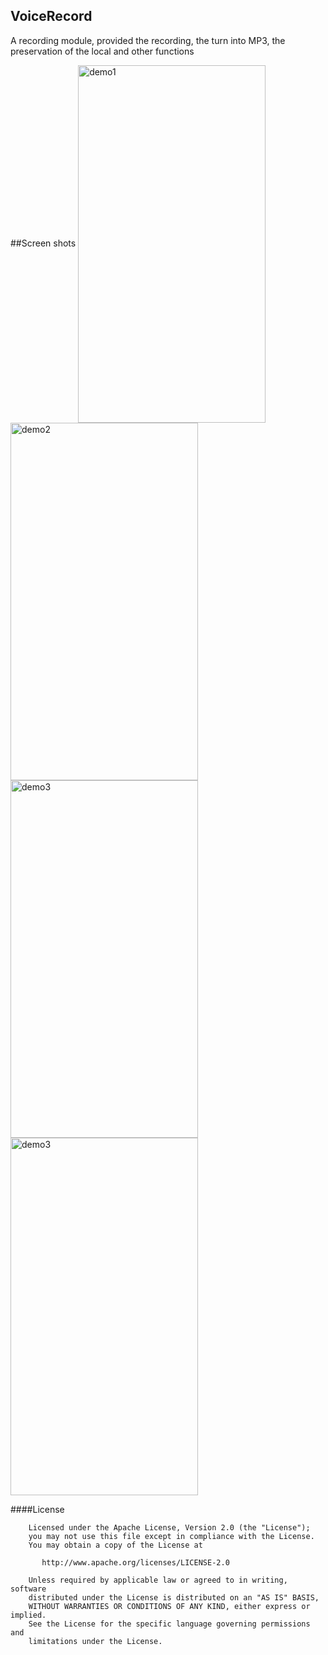 ## VoiceRecord
A recording module, provided the recording, the turn into MP3, the preservation of the local and other functions

##Screen shots
<img src="https://github.com/gmyboy/VoiceRecord/blob/master/screenshots/main.png" width = "300" height = "572" alt="demo1" align=center />
<img src="https://github.com/gmyboy/VoiceRecord/blob/master/screenshots/main2.png" width = "300" height = "572" alt="demo2" align=center />
<img src="https://github.com/gmyboy/VoiceRecord/blob/master/screenshots/main3.png" width = "300" height = "572" alt="demo3" align=center />
<img src="https://github.com/gmyboy/VoiceRecord/blob/master/screenshots/main4.png" width = "300" height = "572" alt="demo3" align=center />



####License
    
	
	    Licensed under the Apache License, Version 2.0 (the "License");
	    you may not use this file except in compliance with the License.
	    You may obtain a copy of the License at
	
	       http://www.apache.org/licenses/LICENSE-2.0
	
	    Unless required by applicable law or agreed to in writing, software
	    distributed under the License is distributed on an "AS IS" BASIS,
	    WITHOUT WARRANTIES OR CONDITIONS OF ANY KIND, either express or implied.
	    See the License for the specific language governing permissions and
	    limitations under the License.
